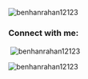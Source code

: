 <p align="left"> <img src="https://komarev.com/ghpvc/?username=benhanrahan12123&label=Profile%20views&color=0e75b6&style=flat" alt="benhanrahan12123" /> </p>

<h3 align="left">Connect with me:</h3>
<p align="left">
</p>

<p>&nbsp;<img align="center" src="https://github-readme-stats.vercel.app/api?username=benhanrahan12123&show_icons=true&locale=en" alt="benhanrahan12123" /></p>

<p><img align="center" src="https://github-readme-streak-stats.herokuapp.com/?user=benhanrahan12123&" alt="benhanrahan12123" /></p>

